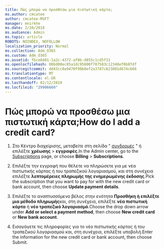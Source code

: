 ```yaml
---
title: Πώς μπορώ να προσθέσω μια πιστωτική κάρτα;
ms.author: cmcatee
author: cmcatee-MSFT
manager: mnirkhe
ms.date: 2/20/2018
ms.audience: Admin
ms.topic: article
ROBOTS: NOINDEX, NOFOLLOW
localization_priority: Normal
ms.collection: Adm_O365
ms.custom: Adm_O365
ms.assetid: fbce8401-1a2c-4372-af0b-d855c1cd5f31
ms.openlocfilehash: 08bd00ec85a1dc95800f787583c12340ef0b8fdf
ms.sourcegitcommit: dd43cc0a9470f98b8ef2a3787c823801d674c666
ms.translationtype: MT
ms.contentlocale: el-GR
ms.lasthandoff: 02/12/2019
ms.locfileid: "29906660"
---
```

# <a name="how-do-i-add-a-credit-card"></a><span data-ttu-id="9515f-102">Πώς μπορώ να προσθέσω μια πιστωτική κάρτα;</span><span class="sxs-lookup"><span data-stu-id="9515f-102">How do I add a credit card?</span></span>

1. <span data-ttu-id="9515f-103">Στο Κέντρο διαχείρισης, μεταβείτε στη σελίδα " [συνδρομές](https://go.microsoft.com/fwlink/p/?linkid=842054) " ή επιλέξτε **χρέωσης** \> **εγγραφές**.</span><span class="sxs-lookup"><span data-stu-id="9515f-103">In the Admin center, go to the [Subscriptions](https://go.microsoft.com/fwlink/p/?linkid=842054) page, or choose **Billing** \> **Subscriptions**.</span></span>
    
2. <span data-ttu-id="9515f-104">Επιλέξτε την εγγραφή που θέλετε να πληρώσετε για με νέα πιστωτικής κάρτας ή του τραπεζικού λογαριασμού, και στη συνέχεια επιλέξτε **λεπτομέρειες πληρωμής της ενημερωμένης έκδοσης**.</span><span class="sxs-lookup"><span data-stu-id="9515f-104">Pick the subscription that you want to pay for with the new credit card or bank account, then choose **Update payment details**.</span></span>
    
3. <span data-ttu-id="9515f-105">Επιλέξτε το αναπτυσσόμενο βέλος στην ενότητα **Προσθήκη ή επιλέξτε μια μέθοδο πληρωμής**και, στη συνέχεια, επιλέξτε **νέα πιστωτική κάρτα** ή **νέο τραπεζικό λογαριασμό**.</span><span class="sxs-lookup"><span data-stu-id="9515f-105">Choose the drop down arrow under **Add or select a payment method**, then choose **New credit card** or **New bank account**.</span></span>
    
4. <span data-ttu-id="9515f-106">Εισαγάγετε τις πληροφορίες για το νέο πιστωτικής κάρτας ή του τραπεζικού λογαριασμού και, στη συνέχεια, επιλέξτε υποβολή.</span><span class="sxs-lookup"><span data-stu-id="9515f-106">Enter the information for the new credit card or bank account, then choose Submit.</span></span>
    

